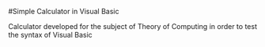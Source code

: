 #Simple Calculator in Visual Basic

Calculator developed for the subject of Theory of Computing in order to test the syntax of Visual Basic
